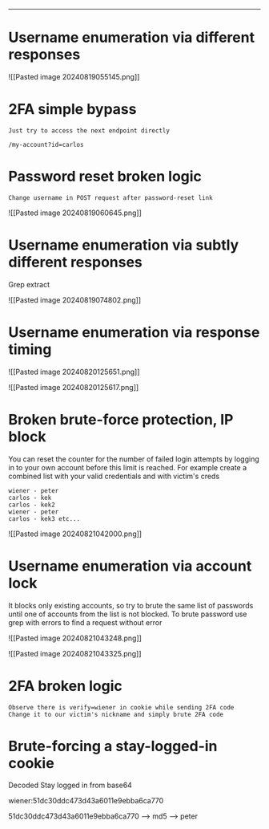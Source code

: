 ____

# Username enumeration via different responses

![[Pasted image 20240819055145.png]]

# 2FA simple bypass

```
Just try to access the next endpoint directly 

/my-account?id=carlos
```

# Password reset broken logic

```
Change username in POST request after password-reset link
```

![[Pasted image 20240819060645.png]]

# Username enumeration via subtly different responses

Grep extract

![[Pasted image 20240819074802.png]]

# Username enumeration via response timing

![[Pasted image 20240820125651.png]]

![[Pasted image 20240820125617.png]]

# Broken brute-force protection, IP block

You can reset the counter for the number of failed login attempts by logging in to your own account before this limit is reached. For example create a combined list with your valid credentials and with victim's creds

```
wiener - peter
carlos - kek
carlos - kek2
wiener - peter
carlos - kek3 etc...
```

![[Pasted image 20240821042000.png]]

# Username enumeration via account lock

It blocks only existing accounts, so try to brute the same list of passwords until one of accounts from the list is not blocked.
To brute password use grep with errors to find a request without error

![[Pasted image 20240821043248.png]]

![[Pasted image 20240821043325.png]]

# 2FA broken logic

```
Observe there is verify=wiener in cookie while sending 2FA code
Change it to our victim's nickname and simply brute 2FA code
```


# Brute-forcing a stay-logged-in cookie

Decoded Stay logged in from base64

wiener:51dc30ddc473d43a6011e9ebba6ca770

51dc30ddc473d43a6011e9ebba6ca770 --> md5 --> peter

